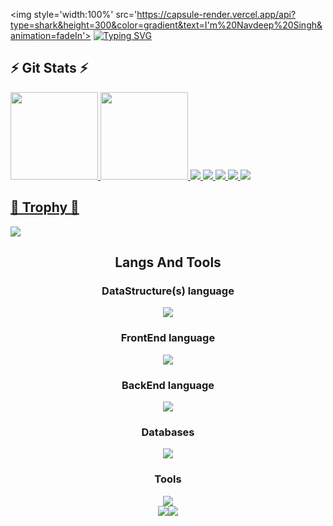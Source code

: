  <img style='width:100%' src='https://capsule-render.vercel.app/api?type=shark&height=300&color=gradient&text=I'm%20Navdeep%20Singh&animation=fadeIn'>
<a href="https://git.io/typing-svg"><img src="https://capsule-render.vercel.app/api?type=shark&height=300&color=gradient&text=I'm%20Navdeep%20Singh&animation=fadeIn" alt="Typing SVG" /></a>


## ⚡ Git Stats ⚡
<div>
  <a href="https://github.com/nxvtej">
  <img loading="lazy" height="140em" src="https://github-readme-stats.vercel.app/api/top-langs/?username=nxvtej&layout=compact&langs_count=7&theme=algolia"/>
  <img height="140em" src="https://streak-stats.demolab.com/?user=nxvtej&theme=algolia%22%20alt=%22GitHub%20Streak" />  
  <img src="https://github-profile-summary-cards.vercel.app/api/cards/profile-details?username=nxvtej&theme=algolia">
  <img src="https://github-profile-summary-cards.vercel.app/api/cards/repos-per-language?username=nxvtej&theme=algolia">
  <img src="https://github-profile-summary-cards.vercel.app/api/cards/most-commit-language?username=nxvtej&theme=algolia">
  <img src="https://github-profile-summary-cards.vercel.app/api/cards/stats?username=nxvtej&theme=algolia">
  <img src="https://github-profile-summary-cards.vercel.app/api/cards/productive-time?username=nxvtej&theme=algolia">
</div>
    
## 👑 Trophy 👑  
<div>    
<a href=""><img src = "https://github-profile-trophy.vercel.app/?username=nxvtej&theme=algolia&column=-1&rank=-?"></a>
</div>

<div align=center>
  <h2>Langs And Tools</h2>
  <h3>DataStructure(s) language</h3>
     <img src="https://skillicons.dev/icons?i=c,cpp,java">
  <h3>FrontEnd language</h3>
    <img src="https://skillicons.dev/icons?i=react,tailwind,js">
  <h3>BackEnd language</h3>
    <img src="https://skillicons.dev/icons?i=ts,nodejs,express,npm,yarn">
  <h3>Databases</h3>
    <img src="https://skillicons.dev/icons?i=mysql,postgresql,mongodb,prisma">
  <h3>Tools</h3>
     <img src="https://skillicons.dev/icons?i=git,kubernetes,docker,,postman,c,vim,vscode,github" />
</div>

<div style='display:flex !important; flex-direction:row !important; align-items:center !important; justify-content:center !important;'>
  <a href="https://www.linkedin.com/in/navdeep-singh-62883821a/" target="_blank"><img loading="lazy" src="https://img.shields.io/badge/-LinkedIn-%230077B5?style=for-the-badge&logo=linkedin&logoColor=white" target="_blank"></a>
  <a href="https://x.com/n20030139335" target="_blank"><img loading="lazy" src="https://img.shields.io/badge/-Twitter-%231DA1F2?style=for-the-badge&logo=twitter&logoColor=white" target="_blank"></a>
   
</div>
